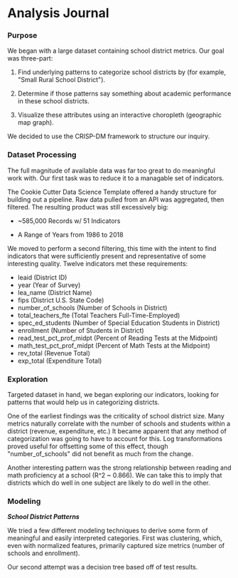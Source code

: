 # Analysis Journal



### Purpose 

We began with a large dataset containing school district metrics. Our goal was three-part:

1. Find underlying patterns to categorize school districts by (for example, "Small Rural School District").

2. Determine if those patterns say something about academic performance in these school districts.

3. Visualize these attributes using an interactive choropleth (geographic map graph).

We decided to use the CRISP-DM framework to structure our inquiry.



### Dataset Processing 

The full magnitude of available data was far too great to do meaningful work with. Our first task was to reduce it to a managable set of indicators.

The Cookie Cutter Data Science Template offered a handy structure for building out a pipeline. Raw data pulled from an API was aggregated, then filtered. The resulting product was still excessively big:

* ~585,000 Records w/ 51 Indicators

* A Range of Years from 1986 to 2018

We moved to perform a second filtering, this time with the intent to find indicators that were sufficiently present and representative of some interesting quality. Twelve indicators met these requirements:

* leaid (District ID)
* year (Year of Survey)
* lea_name (District Name)
* fips (District U.S. State Code)
* number_of_schools (Number of Schools in District)
* total_teachers_fte (Total Teachers Full-Time-Employed)
* spec_ed_students (Number of Special Education Students in District)
* enrollment (Number of Students in District)
* read_test_pct_prof_midpt (Percent of Reading Tests at the Midpoint)
* math_test_pct_prof_midpt (Percent of Math Tests at the Midpoint)
* rev_total (Revenue Total)
* exp_total (Expenditure Total)



### Exploration 

Targeted dataset in hand, we began exploring our indicators, looking for patterns that would help us in categorizing districts.

One of the earliest findings was the criticality of school district size. Many metrics naturally correlate with the number of schools and students within a district (revenue, expenditure, etc.) It became apparent that any method of categorization was going to have to account for this. Log transformations proved useful for offsetting some of this effect, though "number_of_schools" did not benefit as much from the change.

Another interesting pattern was the strong relationship between reading and math proficiency at a school (R^2 ~ 0.866). We can take this to imply that districts which do well in one subject are likely to do well in the other.



### Modeling

***School District Patterns***

We tried a few different modeling techniques to derive some form of meaningful and easily interpreted categories. First was clustering, which, even with normalized features, primarily captured size metrics (number of schools and enrollment). 

Our second attempt was a decision tree based off of test results. 
